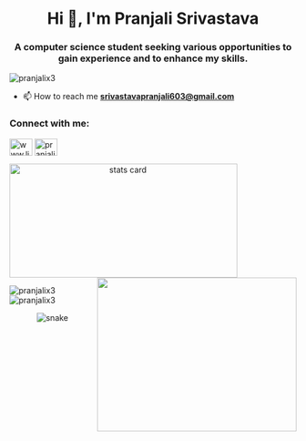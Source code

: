 <h1 align="center">Hi 👋, I'm Pranjali Srivastava</h1>
<h3 align="center">A computer science student seeking various opportunities to gain experience and to enhance my skills.</h3>

<p align="left"> <img src="https://komarev.com/ghpvc/?username=pranjalix3&label=Profile%20views&color=0e75b6&style=flat" alt="pranjalix3" /> </p>

- 📫 How to reach me **srivastavapranjali603@gmail.com**

<h3 align="left">Connect with me:</h3>
<p align="left">
<a href="https://linkedin.com/in/www.linkedin.com/in/pranjali-srivastava-a00309197" target="blank"><img align="center" src="https://raw.githubusercontent.com/rahuldkjain/github-profile-readme-generator/master/src/images/icons/Social/linked-in-alt.svg" alt="www.linkedin.com/in/pranjali-srivastava-a00309197" height="30" width="40" /></a>
<a href="https://instagram.com/pranjalix3" target="blank"><img align="center" src="https://raw.githubusercontent.com/rahuldkjain/github-profile-readme-generator/master/src/images/icons/Social/instagram.svg" alt="pranjalix3" height="30" width="40" /></a>
</p>
<a align= "center" href="https://github.com/pranjalix3">
  <img alt= "stats card" height="200px" width="400" src="https://github-readme-stats.vercel.app/api?username=pranjalix3&theme=cobalt&show_icons=true&count_private=true" />
  <img align="right" height="270px" width="350" src="C:/Users/Pranjali Srivastava/Downloads/Photos-coder gif.gif" /> </a>

</p>

<p><img align="left" src="https://github-readme-stats.vercel.app/api/top-langs?username=pranjalix3&show_icons=true&locale=en&layout=compact" alt="pranjalix3" /></p>
<p><img align="center" src="https://github-readme-streak-stats.herokuapp.com/?user=pranjalix3&" alt="pranjalix3" /></p>
<p align="center">
  <img src="https://github.com/ishikkkkaaaa/ishikkkkaaaa/raw/output/github-contribution-grid-snake.svg" alt="snake"></center>
</p>

